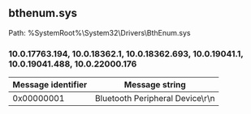 ## bthenum.sys

Path: %SystemRoot%\System32\Drivers\BthEnum.sys

### 10.0.17763.194, 10.0.18362.1, 10.0.18362.693, 10.0.19041.1, 10.0.19041.488, 10.0.22000.176

Message identifier | Message string
--- | ---
0x00000001 | Bluetooth Peripheral Device\r\n
